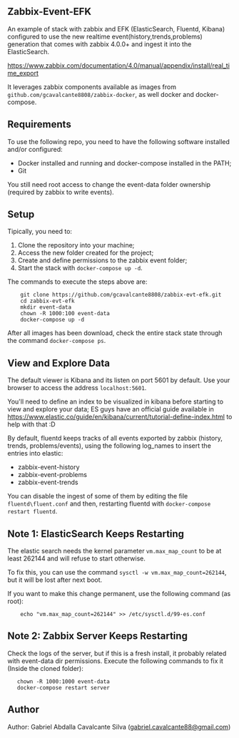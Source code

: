 Zabbix-Event-EFK
----------------

An example of stack with zabbix and EFK (ElasticSearch, Fluentd, Kibana) configured to use the new realtime event(history,trends,problems) generation that comes
with zabbix 4.0.0+ and ingest it into the ElasticSearch.

https://www.zabbix.com/documentation/4.0/manual/appendix/install/real_time_export

It leverages zabbix components available as images from `github.com/gcavalcante8808/zabbix-docker`, as well docker and docker-compose.

Requirements
------------

To use the following repo, you need to have the following software installed and/or configured:

 * Docker installed and running and docker-compose installed in the PATH;
 * Git

You still need root access to change the event-data folder ownership (required by zabbix to write events).

Setup
-----

Tipically, you need to:

1. Clone the repository into your machine;
2. Access the new folder created for the project;
3. Create and define permissions to the zabbix event folder;
4. Start the stack with `docker-compose up -d`.

The commands to execute the steps above are:

```
    git clone https://github.com/gcavalcante8808/zabbix-evt-efk.git
    cd zabbix-evt-efk
    mkdir event-data
    chown -R 1000:100 event-data
    docker-compose up -d
```

After all images has been download, check the entire stack state through the command `docker-compose ps`.

View and Explore Data
---------------------

The default viewer is Kibana and its listen on port 5601 by default. Use your browser to access the address `localhost:5601`.

You'll need to define an index to be visualized in kibana before starting to view and explore your data; ES guys have an official guide available in
https://www.elastic.co/guide/en/kibana/current/tutorial-define-index.html to help with that :D

By default, fluentd keeps tracks of all events exported by zabbix (history, trends, problems/events), using the following log_names to insert the entries into elastic:

 * zabbix-event-history
 * zabbix-event-problems
 * zabbix-event-trends

You can disable the ingest of some of them by editing the file `fluentd\fluent.conf` and then, restarting fluentd with `docker-compose restart fluentd`.

Note 1: ElasticSearch Keeps Restarting
--------------------------------------

The elastic search needs the kernel parameter `vm.max_map_count` to be at least 262144 and will refuse to start otherwise.

To fix this, you can use the command `sysctl -w vm.max_map_count=262144`, but it will be lost after next boot.

If you want to make this change permanent, use the following command (as root):

```
    echo "vm.max_map_count=262144" >> /etc/sysctl.d/99-es.conf
```

Note 2: Zabbix Server Keeps Restarting
--------------------------------------

Check the logs of the server, but if this is a fresh install, it probably related with event-data dir permissions. Execute the following commands to fix it (Inside the cloned folder):

```
   chown -R 1000:1000 event-data
   docker-compose restart server
```

Author
------

Author: Gabriel Abdalla Cavalcante Silva (gabriel.cavalcante88@gmail.com)
